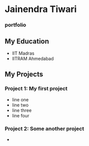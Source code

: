 # Jainendra Tiwari
### portfolio

## My Education
- IIT Madras
- IITRAM Ahmedabad

## My Projects
### Project 1: My first project

- line one
- line two
- line three
- line four

### Project 2: Some another project

- 
